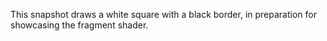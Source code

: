 This snapshot draws a white square with a black border, in preparation for showcasing the fragment shader.
